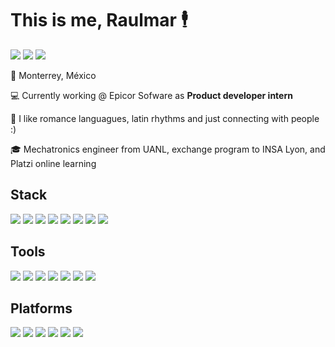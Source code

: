<h1 align="left">This is me, Raulmar 🕴</h1>

[![](https://img.shields.io/badge/MAIL-yellowgreen?style=for-the-badge&logo=gmail&logoColor=white)](mailto:hello@raulmar.com)
[![](https://img.shields.io/badge/LinkedIn-0077B5?style=for-the-badge&logo=linkedin&logoColor=white)](https://linkedin.com/in/raulmarhernandez)
[![](https://img.shields.io/badge/Portfolio-7D4698.svg?style=for-the-badge&logo=Google-chrome&logoColor=white)](https://raulmar.com)

📍 Monterrey, México

💻 Currently working @ Epicor Sofware as **Product developer intern**

💬 I like romance languagues, latin rhythms and just connecting with people :)

🎓 Mechatronics engineer from UANL, exchange program to INSA Lyon, and Platzi online learning

## Stack
![](https://img.shields.io/badge/TypeScript-007ACC?style=for-the-badge&logo=typescript&logoColor=white)
![](https://img.shields.io/badge/JavaScript-F7DF1E?style=for-the-badge&logo=JavaScript&logoColor=black)
![](https://img.shields.io/badge/HTML_5-orange?style=for-the-badge&logo=html5&logoColor=white)
![](https://img.shields.io/badge/CSS_3-blue?&style=for-the-badge&logo=css3&logoColor=white)
![](https://img.shields.io/badge/Angular-DD0031?style=for-the-badge&logo=angular&logoColor=white)
![](https://img.shields.io/badge/React-20232A?style=for-the-badge&logo=react&logoColor=61DAFB)
![](https://img.shields.io/badge/Tailwind-38B2AC?style=for-the-badge&logo=tailwind-css&logoColor=white)
![](https://img.shields.io/badge/Next-20232A?style=for-the-badge&logo=react&logoColor=61DAFB)

## Tools
![](https://img.shields.io/badge/GIT-E44C30?style=for-the-badge&logo=git&logoColor=white)
![](https://img.shields.io/badge/GitHub-100000?style=for-the-badge&logo=github&logoColor=white)
![](https://img.shields.io/badge/GitHub_Actions-2088FF?style=for-the-badge&logo=github-actions&logoColor=white)
![](https://img.shields.io/badge/VS_code-0078D4?style=for-the-badge&logo=visual%20studio%20code&logoColor=white)
![](https://img.shields.io/badge/MS_Office-D83B01?style=for-the-badge&logo=microsoft-office&logoColor=white)
![](https://img.shields.io/badge/Jira-0052CC?style=for-the-badge&logo=Jira&logoColor=white)
![](https://img.shields.io/badge/Notion-000000?style=for-the-badge&logo=notion&logoColor=white)

## Platforms
![](https://img.shields.io/badge/Linux-lightgrey?style=for-the-badge&logo=linux&logoColor=black)
![](https://img.shields.io/badge/Azure-0089D6?style=for-the-badge&logo=microsoft-azure&logoColor=white)
![](https://img.shields.io/badge/Digital_Ocean-0080FF?style=for-the-badge&logo=DigitalOcean&logoColor=white)
![](https://img.shields.io/badge/Arduino-00979D?style=for-the-badge&logo=Arduino&logoColor=white)
![](https://img.shields.io/badge/Raspberry%20Pi-A22846?style=for-the-badge&logo=Raspberry%20Pi&logoColor=white)
![](https://img.shields.io/badge/internet-blueviolet?style=for-the-badge&logo=Google-chrome&logoColor=white)
